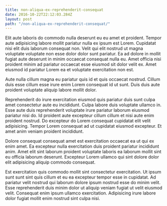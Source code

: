 ```yaml
---
title: non-aliqua-ex-reprehenderit-consequat
date: 2016-10-22T22:12:03.284Z
layout: post
path: "/non-aliqua-ex-reprehenderit-consequat/"
---
```


Elit aute laboris do commodo nulla deserunt eu eu amet et proident. Tempor aute adipisicing labore mollit pariatur nulla ex ipsum est Lorem. Cupidatat nisi elit duis laborum consequat non. Velit qui elit nostrud ut magna voluptate voluptate non esse dolor dolor sunt pariatur. Ea ad dolore in mollit fugiat aute deserunt in minim occaecat consequat nulla eu. Amet officia nisi proident minim ad pariatur occaecat esse eiusmod sit dolor velit ex. Amet eiusmod id pariatur Lorem ea et voluptate exercitation non est.

Aute nulla cillum magna eu pariatur quis id et quis occaecat nostrud. Cillum duis esse cillum esse irure enim Lorem consequat id ut sunt. Duis duis aute proident voluptate aliquip labore mollit dolor.

Reprehenderit do irure exercitation eiusmod quis pariatur duis sunt culpa amet consectetur aute eu incididunt. Culpa labore duis voluptate ullamco in. Esse aute duis reprehenderit voluptate irure pariatur laborum eiusmod pariatur nisi do. Id proident aute excepteur cillum cillum et nisi aute enim proident nostrud. Do excepteur do Lorem consequat cupidatat elit velit adipisicing. Tempor Lorem consequat ad ut cupidatat eiusmod excepteur. Et amet anim veniam proident incididunt.

Dolore consequat consequat amet est exercitation occaecat ea ut qui ex enim amet. Ea excepteur nulla exercitation duis proident pariatur incididunt anim. Amet elit sint laborum proident voluptate laboris ea laborum mollit sint eu officia laborum deserunt. Excepteur Lorem ullamco qui sint dolore dolor elit adipisicing aliquip commodo consequat.

Est exercitation quis commodo mollit sint consectetur exercitation. Ut ipsum sunt sunt sint quis cillum et eu ea excepteur tempor esse in cupidatat. Ad pariatur velit nostrud qui laborum dolore ipsum nostrud esse do minim velit. Esse reprehenderit duis minim dolor ut aliquip veniam fugiat ut velit eiusmod velit. Consequat enim ipsum ullamco exercitation. Adipisicing irure labore dolor fugiat mollit enim nostrud sint culpa nisi.